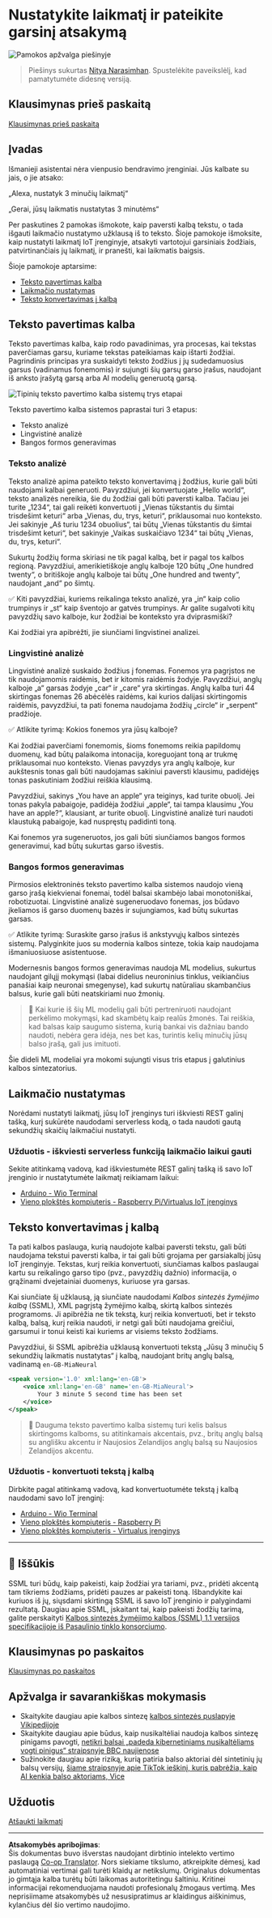 <!--
CO_OP_TRANSLATOR_METADATA:
{
  "original_hash": "b73fe10ec6b580fba2affb6f6e0a5c4d",
  "translation_date": "2025-08-28T19:18:19+00:00",
  "source_file": "6-consumer/lessons/3-spoken-feedback/README.md",
  "language_code": "lt"
}
-->
# Nustatykite laikmatį ir pateikite garsinį atsakymą

![Pamokos apžvalga piešinyje](../../../../../translated_images/lesson-23.f38483e1d4df4828990d3f02d60e46c978b075d384ae7cb4f7bab738e107c850.lt.jpg)

> Piešinys sukurtas [Nitya Narasimhan](https://github.com/nitya). Spustelėkite paveikslėlį, kad pamatytumėte didesnę versiją.

## Klausimynas prieš paskaitą

[Klausimynas prieš paskaitą](https://black-meadow-040d15503.1.azurestaticapps.net/quiz/45)

## Įvadas

Išmanieji asistentai nėra vienpusio bendravimo įrenginiai. Jūs kalbate su jais, o jie atsako:

„Alexa, nustatyk 3 minučių laikmatį“

„Gerai, jūsų laikmatis nustatytas 3 minutėms“

Per paskutines 2 pamokas išmokote, kaip paversti kalbą tekstu, o tada išgauti laikmačio nustatymo užklausą iš to teksto. Šioje pamokoje išmoksite, kaip nustatyti laikmatį IoT įrenginyje, atsakyti vartotojui garsiniais žodžiais, patvirtinančiais jų laikmatį, ir pranešti, kai laikmatis baigsis.

Šioje pamokoje aptarsime:

* [Teksto pavertimas kalba](../../../../../6-consumer/lessons/3-spoken-feedback)
* [Laikmačio nustatymas](../../../../../6-consumer/lessons/3-spoken-feedback)
* [Teksto konvertavimas į kalbą](../../../../../6-consumer/lessons/3-spoken-feedback)

## Teksto pavertimas kalba

Teksto pavertimas kalba, kaip rodo pavadinimas, yra procesas, kai tekstas paverčiamas garsu, kuriame tekstas pateikiamas kaip ištarti žodžiai. Pagrindinis principas yra suskaidyti teksto žodžius į jų sudedamuosius garsus (vadinamus fonemomis) ir sujungti šių garsų garso įrašus, naudojant iš anksto įrašytą garsą arba AI modelių generuotą garsą.

![Tipinių teksto pavertimo kalba sistemų trys etapai](../../../../../translated_images/tts-overview.193843cf3f5ee09f8b3371a9fdaeb0f116698a07ca69daaa77158da4800e5453.lt.png)

Teksto pavertimo kalba sistemos paprastai turi 3 etapus:

* Teksto analizė
* Lingvistinė analizė
* Bangos formos generavimas

### Teksto analizė

Teksto analizė apima pateikto teksto konvertavimą į žodžius, kurie gali būti naudojami kalbai generuoti. Pavyzdžiui, jei konvertuojate „Hello world“, teksto analizės nereikia, šie du žodžiai gali būti paversti kalba. Tačiau jei turite „1234“, tai gali reikėti konvertuoti į „Vienas tūkstantis du šimtai trisdešimt keturi“ arba „Vienas, du, trys, keturi“, priklausomai nuo konteksto. Jei sakinyje „Aš turiu 1234 obuolius“, tai būtų „Vienas tūkstantis du šimtai trisdešimt keturi“, bet sakinyje „Vaikas suskaičiavo 1234“ tai būtų „Vienas, du, trys, keturi“.

Sukurtų žodžių forma skiriasi ne tik pagal kalbą, bet ir pagal tos kalbos regioną. Pavyzdžiui, amerikietiškoje anglų kalboje 120 būtų „One hundred twenty“, o britiškoje anglų kalboje tai būtų „One hundred and twenty“, naudojant „and“ po šimtų.

✅ Kiti pavyzdžiai, kuriems reikalinga teksto analizė, yra „in“ kaip colio trumpinys ir „st“ kaip šventojo ar gatvės trumpinys. Ar galite sugalvoti kitų pavyzdžių savo kalboje, kur žodžiai be konteksto yra dviprasmiški?

Kai žodžiai yra apibrėžti, jie siunčiami lingvistinei analizei.

### Lingvistinė analizė

Lingvistinė analizė suskaido žodžius į fonemas. Fonemos yra pagrįstos ne tik naudojamomis raidėmis, bet ir kitomis raidėmis žodyje. Pavyzdžiui, anglų kalboje „a“ garsas žodyje „car“ ir „care“ yra skirtingas. Anglų kalba turi 44 skirtingas fonemas 26 abėcėlės raidėms, kai kurios dalijasi skirtingomis raidėmis, pavyzdžiui, ta pati fonema naudojama žodžių „circle“ ir „serpent“ pradžioje.

✅ Atlikite tyrimą: Kokios fonemos yra jūsų kalboje?

Kai žodžiai paverčiami fonemomis, šioms fonemoms reikia papildomų duomenų, kad būtų palaikoma intonacija, koreguojant toną ar trukmę priklausomai nuo konteksto. Vienas pavyzdys yra anglų kalboje, kur aukštesnis tonas gali būti naudojamas sakiniui paversti klausimu, padidėjęs tonas paskutiniam žodžiui reiškia klausimą.

Pavyzdžiui, sakinys „You have an apple“ yra teiginys, kad turite obuolį. Jei tonas pakyla pabaigoje, padidėja žodžiui „apple“, tai tampa klausimu „You have an apple?“, klausiant, ar turite obuolį. Lingvistinė analizė turi naudoti klaustuką pabaigoje, kad nuspręstų padidinti toną.

Kai fonemos yra sugeneruotos, jos gali būti siunčiamos bangos formos generavimui, kad būtų sukurtas garso išvestis.

### Bangos formos generavimas

Pirmosios elektroninės teksto pavertimo kalba sistemos naudojo vieną garso įrašą kiekvienai fonemai, todėl balsai skambėjo labai monotoniškai, robotizuotai. Lingvistinė analizė sugeneruodavo fonemas, jos būdavo įkeliamos iš garso duomenų bazės ir sujungiamos, kad būtų sukurtas garsas.

✅ Atlikite tyrimą: Suraskite garso įrašus iš ankstyvųjų kalbos sintezės sistemų. Palyginkite juos su modernia kalbos sinteze, tokia kaip naudojama išmaniuosiuose asistentuose.

Modernesnis bangos formos generavimas naudoja ML modelius, sukurtus naudojant gilųjį mokymąsi (labai didelius neuroninius tinklus, veikiančius panašiai kaip neuronai smegenyse), kad sukurtų natūraliau skambančius balsus, kurie gali būti neatskiriami nuo žmonių.

> 💁 Kai kurie iš šių ML modelių gali būti pertreniruoti naudojant perkėlimo mokymąsi, kad skambėtų kaip realūs žmonės. Tai reiškia, kad balsas kaip saugumo sistema, kurią bankai vis dažniau bando naudoti, nebėra gera idėja, nes bet kas, turintis kelių minučių jūsų balso įrašą, gali jus imituoti.

Šie dideli ML modeliai yra mokomi sujungti visus tris etapus į galutinius kalbos sintezatorius.

## Laikmačio nustatymas

Norėdami nustatyti laikmatį, jūsų IoT įrenginys turi iškviesti REST galinį tašką, kurį sukūrėte naudodami serverless kodą, o tada naudoti gautą sekundžių skaičių laikmačiui nustatyti.

### Užduotis - iškviesti serverless funkciją laikmačio laikui gauti

Sekite atitinkamą vadovą, kad iškviestumėte REST galinį tašką iš savo IoT įrenginio ir nustatytumėte laikmatį reikiamam laikui:

* [Arduino - Wio Terminal](wio-terminal-set-timer.md)
* [Vieno plokštės kompiuteris - Raspberry Pi/Virtualus IoT įrenginys](single-board-computer-set-timer.md)

## Teksto konvertavimas į kalbą

Ta pati kalbos paslauga, kurią naudojote kalbai paversti tekstu, gali būti naudojama tekstui paversti kalba, ir tai gali būti grojama per garsiakalbį jūsų IoT įrenginyje. Tekstas, kurį reikia konvertuoti, siunčiamas kalbos paslaugai kartu su reikalingo garso tipo (pvz., pavyzdžių dažnio) informacija, o grąžinami dvejetainiai duomenys, kuriuose yra garsas.

Kai siunčiate šį užklausą, ją siunčiate naudodami *Kalbos sintezės žymėjimo kalbą* (SSML), XML pagrįstą žymėjimo kalbą, skirtą kalbos sintezės programoms. Ji apibrėžia ne tik tekstą, kurį reikia konvertuoti, bet ir teksto kalbą, balsą, kurį reikia naudoti, ir netgi gali būti naudojama greičiui, garsumui ir tonui keisti kai kuriems ar visiems teksto žodžiams.

Pavyzdžiui, ši SSML apibrėžia užklausą konvertuoti tekstą „Jūsų 3 minučių 5 sekundžių laikmatis nustatytas“ į kalbą, naudojant britų anglų balsą, vadinamą `en-GB-MiaNeural`

```xml
<speak version='1.0' xml:lang='en-GB'>
    <voice xml:lang='en-GB' name='en-GB-MiaNeural'>
        Your 3 minute 5 second time has been set
    </voice>
</speak>
```

> 💁 Dauguma teksto pavertimo kalba sistemų turi kelis balsus skirtingoms kalboms, su atitinkamais akcentais, pvz., britų anglų balsą su anglišku akcentu ir Naujosios Zelandijos anglų balsą su Naujosios Zelandijos akcentu.

### Užduotis - konvertuoti tekstą į kalbą

Dirbkite pagal atitinkamą vadovą, kad konvertuotumėte tekstą į kalbą naudodami savo IoT įrenginį:

* [Arduino - Wio Terminal](wio-terminal-text-to-speech.md)
* [Vieno plokštės kompiuteris - Raspberry Pi](pi-text-to-speech.md)
* [Vieno plokštės kompiuteris - Virtualus įrenginys](virtual-device-text-to-speech.md)

---

## 🚀 Iššūkis

SSML turi būdų, kaip pakeisti, kaip žodžiai yra tariami, pvz., pridėti akcentą tam tikriems žodžiams, pridėti pauzes ar pakeisti toną. Išbandykite kai kuriuos iš jų, siųsdami skirtingą SSML iš savo IoT įrenginio ir palygindami rezultatą. Daugiau apie SSML, įskaitant tai, kaip pakeisti žodžių tarimą, galite perskaityti [Kalbos sintezės žymėjimo kalbos (SSML) 1.1 versijos specifikacijoje iš Pasaulinio tinklo konsorciumo](https://www.w3.org/TR/speech-synthesis11/).

## Klausimynas po paskaitos

[Klausimynas po paskaitos](https://black-meadow-040d15503.1.azurestaticapps.net/quiz/46)

## Apžvalga ir savarankiškas mokymasis

* Skaitykite daugiau apie kalbos sintezę [kalbos sintezės puslapyje Vikipedijoje](https://wikipedia.org/wiki/Speech_synthesis)
* Skaitykite daugiau apie būdus, kaip nusikaltėliai naudoja kalbos sintezę pinigams pavogti, [netikri balsai „padeda kibernetiniams nusikaltėliams vogti pinigus“ straipsnyje BBC naujienose](https://www.bbc.com/news/technology-48908736)
* Sužinokite daugiau apie riziką, kurią patiria balso aktoriai dėl sintetinių jų balsų versijų, [šiame straipsnyje apie TikTok ieškinį, kuris pabrėžia, kaip AI kenkia balso aktoriams, Vice](https://www.vice.com/en/article/z3xqwj/this-tiktok-lawsuit-is-highlighting-how-ai-is-screwing-over-voice-actors)

## Užduotis

[Atšaukti laikmatį](assignment.md)

---

**Atsakomybės apribojimas**:  
Šis dokumentas buvo išverstas naudojant dirbtinio intelekto vertimo paslaugą [Co-op Translator](https://github.com/Azure/co-op-translator). Nors siekiame tikslumo, atkreipkite dėmesį, kad automatiniai vertimai gali turėti klaidų ar netikslumų. Originalus dokumentas jo gimtąja kalba turėtų būti laikomas autoritetingu šaltiniu. Kritinei informacijai rekomenduojama naudoti profesionalų žmogaus vertimą. Mes neprisiimame atsakomybės už nesusipratimus ar klaidingus aiškinimus, kylančius dėl šio vertimo naudojimo.